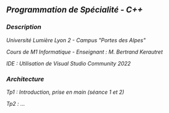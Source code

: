 ## *Programmation de Spécialité - C++*

### *Description*

*Université Lumière Lyon 2 - Campus "Portes des Alpes"*

*Cours de M1 Informatique - Enseignant : M. Bertrand Kerautret* 

*IDE : Utilisation de Visual Studio Community 2022*

### *Architecture*

*Tp1 : Introduction, prise en main (séance 1 et 2)*

*Tp2 : ...*

